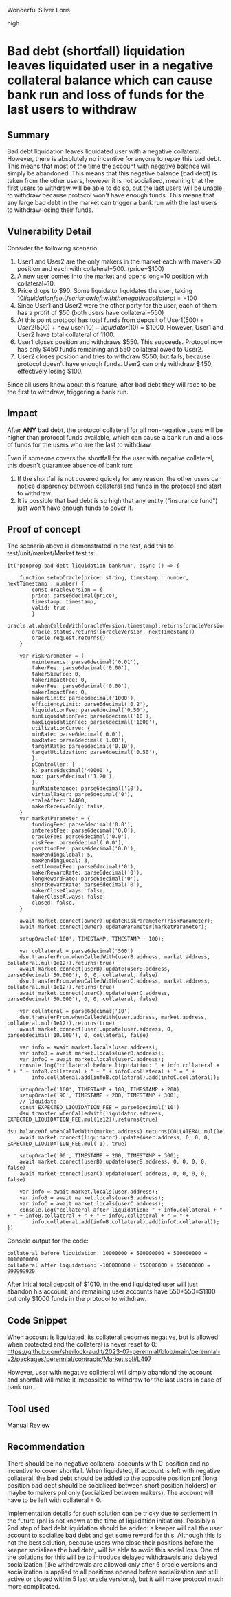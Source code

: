 Wonderful Silver Loris

high

# Bad debt (shortfall) liquidation leaves liquidated user in a negative collateral balance which can cause bank run and loss of funds for the last users to withdraw
## Summary

Bad debt liquidation leaves liquidated user with a negative collateral. However, there is absolutely no incentive for anyone to repay this bad debt. This means that most of the time the account with negative balance will simply be abandoned. This means that this negative balance (bad debt) is taken from the other users, however it is not socialized, meaning that the first users to withdraw will be able to do so, but the last users will be unable to withdraw because protocol won't have enough funds. This means that any large bad debt in the market can trigger a bank run with the last users to withdraw losing their funds.

## Vulnerability Detail

Consider the following scenario:
1. User1 and User2 are the only makers in the market each with maker=50 position and each with collateral=500. (price=$100)
2. A new user comes into the market and opens long=10 position with collateral=10.
3. Price drops to $90. Some liquidator liquidates the user, taking $10 liquidation fee. User is now left with the negative collateral = -$100
4. Since User1 and User2 were the other party for the user, each of them has a profit of $50 (both users have collateral=550)
5. At this point protocol has total funds from deposit of User1($500) + User2($500) + new user($10) - liquidator($10) = $1000. However, User1 and User2 have total collateral of 1100.
6. User1 closes position and withdraws $550. This succeeds. Protocol now has only $450 funds remaining and 550 collateral owed to User2.
7. User2 closes position and tries to withdraw $550, but fails, because protocol doesn't have enough funds. User2 can only withdraw $450, effectively losing $100.

Since all users know about this feature, after bad debt they will race to be the first to withdraw, triggering a bank run.

## Impact

After **ANY** bad debt, the protocol collateral for all non-negative users will be higher than protocol funds available, which can cause a bank run and a loss of funds for the users who are the last to withdraw.

Even if someone covers the shortfall for the user with negative collateral, this doesn't guarantee absence of bank run:
1. If the shortfall is not covered quickly for any reason, the other users can notice disparency between collateral and funds in the protocol and start to withdraw
2. It is possible that bad debt is so high that any entity ("insurance fund") just won't have enough funds to cover it.

## Proof of concept

The scenario above is demonstrated in the test, add this to test/unit/market/Market.test.ts:
```solidity
it('panprog bad debt liquidation bankrun', async () => {

    function setupOracle(price: string, timestamp : number, nextTimestamp : number) {
        const oracleVersion = {
        price: parse6decimal(price),
        timestamp: timestamp,
        valid: true,
        }
        oracle.at.whenCalledWith(oracleVersion.timestamp).returns(oracleVersion)
        oracle.status.returns([oracleVersion, nextTimestamp])
        oracle.request.returns()
    }

    var riskParameter = {
        maintenance: parse6decimal('0.01'),
        takerFee: parse6decimal('0.00'),
        takerSkewFee: 0,
        takerImpactFee: 0,
        makerFee: parse6decimal('0.00'),
        makerImpactFee: 0,
        makerLimit: parse6decimal('1000'),
        efficiencyLimit: parse6decimal('0.2'),
        liquidationFee: parse6decimal('0.50'),
        minLiquidationFee: parse6decimal('10'),
        maxLiquidationFee: parse6decimal('1000'),
        utilizationCurve: {
        minRate: parse6decimal('0.0'),
        maxRate: parse6decimal('1.00'),
        targetRate: parse6decimal('0.10'),
        targetUtilization: parse6decimal('0.50'),
        },
        pController: {
        k: parse6decimal('40000'),
        max: parse6decimal('1.20'),
        },
        minMaintenance: parse6decimal('10'),
        virtualTaker: parse6decimal('0'),
        staleAfter: 14400,
        makerReceiveOnly: false,
    }
    var marketParameter = {
        fundingFee: parse6decimal('0.0'),
        interestFee: parse6decimal('0.0'),
        oracleFee: parse6decimal('0.0'),
        riskFee: parse6decimal('0.0'),
        positionFee: parse6decimal('0.0'),
        maxPendingGlobal: 5,
        maxPendingLocal: 3,
        settlementFee: parse6decimal('0'),
        makerRewardRate: parse6decimal('0'),
        longRewardRate: parse6decimal('0'),
        shortRewardRate: parse6decimal('0'),
        makerCloseAlways: false,
        takerCloseAlways: false,
        closed: false,
    }
        
    await market.connect(owner).updateRiskParameter(riskParameter);
    await market.connect(owner).updateParameter(marketParameter);

    setupOracle('100', TIMESTAMP, TIMESTAMP + 100);

    var collateral = parse6decimal('500')
    dsu.transferFrom.whenCalledWith(userB.address, market.address, collateral.mul(1e12)).returns(true)
    await market.connect(userB).update(userB.address, parse6decimal('50.000'), 0, 0, collateral, false)
    dsu.transferFrom.whenCalledWith(userC.address, market.address, collateral.mul(1e12)).returns(true)
    await market.connect(userC).update(userC.address, parse6decimal('50.000'), 0, 0, collateral, false)

    var collateral = parse6decimal('10')
    dsu.transferFrom.whenCalledWith(user.address, market.address, collateral.mul(1e12)).returns(true)
    await market.connect(user).update(user.address, 0, parse6decimal('10.000'), 0, collateral, false)

    var info = await market.locals(user.address);
    var infoB = await market.locals(userB.address);
    var infoC = await market.locals(userC.address);
    console.log("collateral before liquidation: " + info.collateral + " + " + infoB.collateral + " + " + infoC.collateral + " = " + 
        info.collateral.add(infoB.collateral).add(infoC.collateral));

    setupOracle('100', TIMESTAMP + 100, TIMESTAMP + 200);
    setupOracle('90', TIMESTAMP + 200, TIMESTAMP + 300);
    // liquidate
    const EXPECTED_LIQUIDATION_FEE = parse6decimal('10')
    dsu.transfer.whenCalledWith(liquidator.address, EXPECTED_LIQUIDATION_FEE.mul(1e12)).returns(true)
    dsu.balanceOf.whenCalledWith(market.address).returns(COLLATERAL.mul(1e12))
    await market.connect(liquidator).update(user.address, 0, 0, 0, EXPECTED_LIQUIDATION_FEE.mul(-1), true)

    setupOracle('90', TIMESTAMP + 200, TIMESTAMP + 300);
    await market.connect(userB).update(userB.address, 0, 0, 0, 0, false)
    await market.connect(userC).update(userC.address, 0, 0, 0, 0, false)

    var info = await market.locals(user.address);
    var infoB = await market.locals(userB.address);
    var infoC = await market.locals(userC.address);
    console.log("collateral after liquidation: " + info.collateral + " + " + infoB.collateral + " + " + infoC.collateral + " = " + 
        info.collateral.add(infoB.collateral).add(infoC.collateral));
})
```

Console output for the code:
```solidity
collateral before liquidation: 10000000 + 500000000 + 500000000 = 1010000000
collateral after liquidation: -100000080 + 550000000 + 550000000 = 999999920
```
After initial total deposit of $1010, in the end liquidated user will just abandon his account, and remaining user accounts have $550+$550=$1100 but only $1000 funds in the protocol to withdraw.

## Code Snippet

When account is liquidated, its collateral becomes negative, but is allowed when protected and the collateral is never reset to 0:
https://github.com/sherlock-audit/2023-07-perennial/blob/main/perennial-v2/packages/perennial/contracts/Market.sol#L497

However, user with negative collateral will simply abandond the account and shortfall will make it impossible to withdraw for the last users in case of bank run.

## Tool used

Manual Review

## Recommendation

There should be no negative collateral accounts with 0-position and no incentive to cover shortfall. When liquidated, if account is left with negative collateral, the bad debt should be added to the opposite position pnl (long position bad debt should be socialized between short position holders) or maybe to makers pnl only (socialized between makers). The account will have to be left with collateral = 0.

Implementation details for such solution can be tricky due to settlement in the future (pnl is not known at the time of liquidation initiation). Possibly a 2nd step of bad debt liquidation should be added: a keeper will call the user account to socialize bad debt and get some reward for this. Although this is not the best solution, because users who close their positions before the keeper socializes the bad debt, will be able to avoid this social loss. One of the solutions for this will be to introduce delayed withdrawals and delayed socialization (like withdrawals are allowed only after 5 oracle versions and socialization is applied to all positions opened before socialization and still active or closed within 5 last oracle versions), but it will make protocol much more complicated.